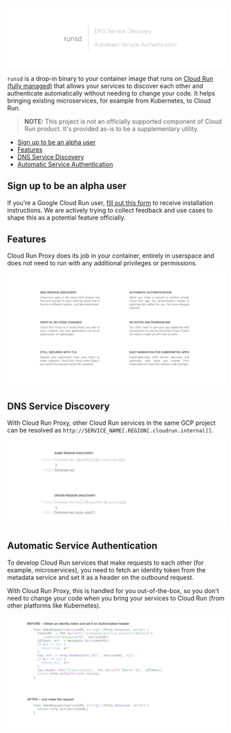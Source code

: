 ![runsd](assets/img/logo.png)

`runsd` is a drop-in binary to your container image that runs on
[Cloud Run (fully managed)](https://cloud.run) that allows your services to
discover each other and authenticate automatically without needing to change
your code. It helps bringing existing microservices, for example from Kubernetes,
to Cloud Run.

> **NOTE:** This project is not an officially supported component of Cloud Run
> product. It's provided as-is to be a supplementary utility.

<!--
  ⚠️ DO NOT UPDATE THE TABLE OF CONTENTS MANUALLY ️️⚠️
  run `npx markdown-toc -i README.md`.

  Please stick to 80-character line wraps as much as you can.
-->

<!-- toc -->

- [Sign up to be an alpha user](#sign-up-to-be-an-alpha-user)
- [Features](#features)
- [DNS Service Discovery](#dns-service-discovery)
- [Automatic Service Authentication](#automatic-service-authentication)

<!-- tocstop -->

## Sign up to be an alpha user

If you’re a Google Cloud Run user, [fill out this form](#) to receive
installation instructions. We are actively trying to collect feedback and use
cases to shape this as a potential feature officially.

## Features

Cloud Run Proxy does its job in your container, entirely in userspace and does
not need to run with any additional privileges or permissions.

![Cloud Run Proxy feature list](assets/img/features.png)

## DNS Service Discovery

With Cloud Run Proxy, other Cloud Run services in the same GCP project can be
resolved as `http://SERVICE_NAME[.REGION[.cloudrun.internal]]`.

![Cloud Run Proxy does service discovery](assets/img/sd.png)

## Automatic Service Authentication

To develop Cloud Run services that make requests to each other (for
example, microservices), you need to fetch an identity token from the metadata
service and set it as a header on the outbound request.

With Cloud Run Proxy, this is handled for you out-of-the-box, so you don't need
to change your code when you bring your services to Cloud Run (from other
platforms like Kubernetes).

![Cloud Run authentication before & after](assets/img/auth_code.png)
